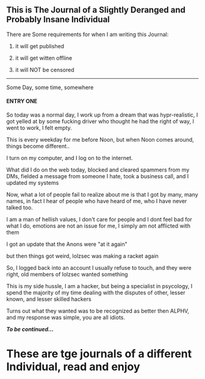 ## This is The Journal of a Slightly Deranged and Probably Insane Individual

There are Some requirements for when I am writing this Journal:

1) it will get published

2) it will get witten offline

3) it will NOT be censored


________________________________________________________________


Some Day, some time, somewhere

#### ENTRY ONE

So today was a normal day, I work up from a dream that was hypr-realistic, I got yelled at by some fucking driver who thought he had the right of way, I went to work, I felt empty.

This is every weekday for me before Noon, but when Noon comes around, things become different..

I turn on my computer, and I log on to the internet.

What did I do on the web today, blocked and cleared spammers from my DMs, fielded a message from someone I hate, took a business call, and I updated my systems

Now, what a lot of people fail to realize about me is that I got by many, many names, in fact I hear of people who have heard of me, who I have never talked too.

I am a man of hellish values, I don't care for people and I dont feel bad for what I do, emotions are not an issue for me, I simply am not afflicted with them

I got an update that the Anons were "at it again"

but then things got weird, lolzsec was making a racket again

So, I logged back into an account I usually refuse to touch, and they were right, old members of lolzsec wanted something

This is my side hussle, I am a hacker, but being a specialist in psycology, I spend the majority of my time dealing with the disputes of other, lesser known, and lesser skilled hackers

Turns out what they wanted was to be recognized as better then ALPHV, and my response was simple, you are all idiots.

***To be continued...***


# These are tge journals of a different Individual, read and enjoy
